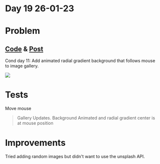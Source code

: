 # Day 19 26-01-23

# Problem

## [Code](https://github.com/sohrabhamza/Days-of-code-JS/tree/main/Day%2019) & [Post](https://www.linkedin.com/posts/sohrab-hamza-ab13151a5_vitbhopalgaming-daysofcode-day19-activity-7024414479106859009-bUNM?utm_source=share&utm_medium=member_desktop)

Cond day 11: Add animated radial gradient background that follows mouse to image gallery.

![](https://i.imgur.com/wNRe2BC.png)

# Tests

Move mouse

> Gallery Updates. Background Animated and radial gradient center is at mouse position

# Improvements

Tried adding random images but didn't want to use the unsplash API.
